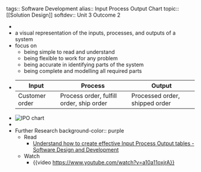 tags:: Software Development
alias:: Input Process Output Chart
topic:: [[Solution Design]]
softdev:: Unit 3 Outcome 2

-
- a visual representation of the inputs, processes, and outputs of a system
- focus on
	- being simple to read and understand
	- being flexible to work for any problem
	- being accurate in identifying parts of the system
	- being complete and modelling all required parts
- |**Input** | **Process** | **Output**|
  |------- | -------- | --------|
  |Customer order | Process order, fulfill order, ship order | Processed order, shipped order|
- ![IPO chart](https://i.ytimg.com/vi/a10a11oxjrA/maxresdefault.jpg)
-
- Further Research
  background-color:: purple
	- Read
		- [Understand how to create effective Input Process Output tables - Software Design and Development](https://ryanstutorials.net/software-design-and-development/input-process-output.php)
	- Watch
		- {{video https://www.youtube.com/watch?v=a10a11oxjrA}}